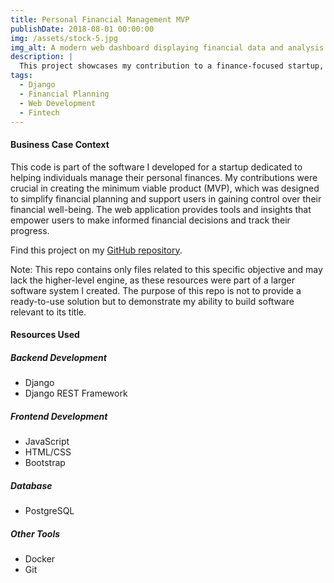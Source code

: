 ```yaml
---
title: Personal Financial Management MVP
publishDate: 2018-08-01 00:00:00
img: /assets/stock-5.jpg
img_alt: A modern web dashboard displaying financial data and analysis
description: |
  This project showcases my contribution to a finance-focused startup, helping to build their MVP for a Django-based web application aimed at simplifying personal financial management.
tags:
  - Django
  - Financial Planning
  - Web Development
  - Fintech
---
```


<h4>Business Case Context</h4>
<p>This code is part of the software I developed for a startup dedicated to helping individuals manage their personal finances. My contributions were crucial in creating the minimum viable product (MVP), which was designed to simplify financial planning and support users in gaining control over their financial well-being. The web application provides tools and insights that empower users to make informed financial decisions and track their progress.</p>

<p>Find this project on my <a href="https://github.com/fcucullu/django-finance-webapp" target="_blank">GitHub repository</a>.</p>

<p>Note: This repo contains only files related to this specific objective and may lack the higher-level engine, as these resources were part of a larger software system I created. The purpose of this repo is not to provide a ready-to-use solution but to demonstrate my ability to build software relevant to its title.</p>

<h4>Resources Used</h4>

<h5>Backend Development</h5>
<ul>
    <li>Django</li>
    <li>Django REST Framework</li>
</ul>

<h5>Frontend Development</h5>
<ul>
    <li>JavaScript</li>
    <li>HTML/CSS</li>
    <li>Bootstrap</li>
</ul>

<h5>Database</h5>
<ul>
    <li>PostgreSQL</li>
</ul>

<h5>Other Tools</h5>
<ul>
    <li>Docker</li>
    <li>Git</li>
</ul>
